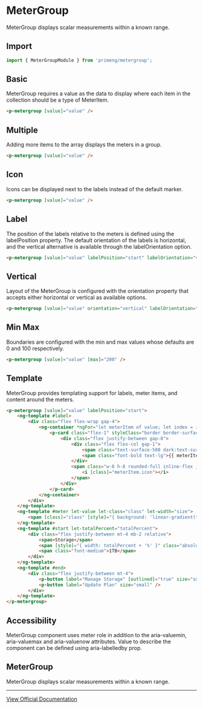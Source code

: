 # MeterGroup

MeterGroup displays scalar measurements within a known range.

## Import

```typescript
import { MeterGroupModule } from 'primeng/metergroup';
```

## Basic

MeterGroup requires a value as the data to display where each item in the collection should be a type of MeterItem.

```html
<p-metergroup [value]="value" />
```

## Multiple

Adding more items to the array displays the meters in a group.

```html
<p-metergroup [value]="value" />
```

## Icon

Icons can be displayed next to the labels instead of the default marker.

```html
<p-metergroup [value]="value" />
```

## Label

The position of the labels relative to the meters is defined using the labelPosition property. The default orientation of the labels is horizontal, and the vertical alternative is available through the labelOrientation option.

```html
<p-metergroup [value]="value" labelPosition="start" labelOrientation="vertical" />
```

## Vertical

Layout of the MeterGroup is configured with the orientation property that accepts either horizontal or vertical as available options.

```html
<p-metergroup [value]="value" orientation="vertical" labelOrientation="vertical" [style]="{ height: '300px' }" />
```

## Min Max

Boundaries are configured with the min and max values whose defaults are 0 and 100 respectively.

```html
<p-metergroup [value]="value" [max]="200" />
```

## Template

MeterGroup provides templating support for labels, meter items, and content around the meters.

```html
<p-metergroup [value]="value" labelPosition="start">
    <ng-template #label>
        <div class="flex flex-wrap gap-4">
            <ng-container *ngFor="let meterItem of value; let index = index">
                <p-card class="flex-1" styleClass="border border-surface shadow-none">
                    <div class="flex justify-between gap-8">
                        <div class="flex flex-col gap-1">
                            <span class="text-surface-500 dark:text-surface-400 text-sm">{{ meterItem.label }}</span>
                            <span class="font-bold text-lg">{{ meterItem.value }}%</span>
                        </div>
                        <span class="w-8 h-8 rounded-full inline-flex justify-center items-center text-center" [style]="{ 'background-color': meterItem.color1, color: '#ffffff' }">
                            <i [class]="meterItem.icon"></i>
                        </span>
                    </div>
                </p-card>
            </ng-container>
        </div>
    </ng-template>
    <ng-template #meter let-value let-class="class" let-width="size">
        <span [class]="class" [style]="{ background: 'linear-gradient(to right, ' + value.color1 + ', ' + value.color2 + ')', width: width }"></span>
    </ng-template>
    <ng-template #start let-totalPercent="totalPercent">
        <div class="flex justify-between mt-4 mb-2 relative">
            <span>Storage</span>
            <span [style]="{ width: totalPercent + '%' }" class="absolute text-right">{{ totalPercent }}%</span>
            <span class="font-medium">1TB</span>
        </div>
    </ng-template>
    <ng-template #end>
        <div class="flex justify-between mt-4">
            <p-button label="Manage Storage" [outlined]="true" size="small" />
            <p-button label="Update Plan" size="small" />
        </div>
    </ng-template>
</p-metergroup>
```

## Accessibility

MeterGroup component uses meter role in addition to the aria-valuemin, aria-valuemax and aria-valuenow attributes. Value to describe the component can be defined using aria-labelledby prop.

## MeterGroup

MeterGroup displays scalar measurements within a known range.

---

[View Official Documentation](https://primeng.org/metergroup)
